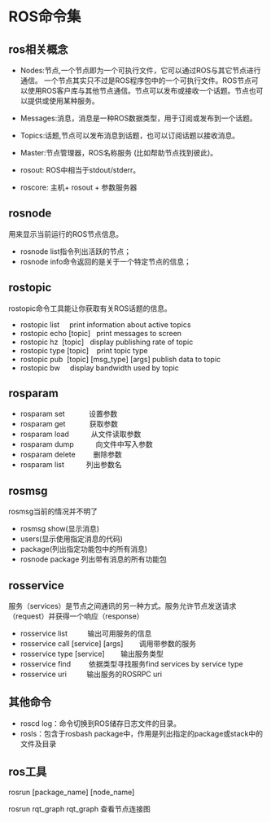 # ROS命令集

## ros相关概念
* Nodes:节点,一个节点即为一个可执行文件，它可以通过ROS与其它节点进行通信。
一个节点其实只不过是ROS程序包中的一个可执行文件。ROS节点可以使用ROS客户库与其他节点通信。节点可以发布或接收一个话题。节点也可以提供或使用某种服务。

* Messages:消息，消息是一种ROS数据类型，用于订阅或发布到一个话题。
* Topics:话题,节点可以发布消息到话题，也可以订阅话题以接收消息。
* Master:节点管理器，ROS名称服务 (比如帮助节点找到彼此)。
* rosout: ROS中相当于stdout/stderr。
* roscore: 主机+ rosout + 参数服务器

## rosnode
用来显示当前运行的ROS节点信息。

* rosnode list指令列出活跃的节点；
* rosnode info命令返回的是关于一个特定节点的信息；

## rostopic
rostopic命令工具能让你获取有关ROS话题的信息。

* rostopic list                  print information about active topics
* rostopic echo [topic]   print messages to screen
* rostopic hz  [topic]      display publishing rate of topic
* rostopic type [topic]    print topic type
* rostopic pub  [topic] [msg_type] [args]    publish data to topic
* rostopic bw                           display bandwidth used by topic

## rosparam
* rosparam set            设置参数
* rosparam get            获取参数
* rosparam load           从文件读取参数
* rosparam dump           向文件中写入参数
* rosparam delete         删除参数
* rosparam list           列出参数名

## rosmsg
rosmsg当前的情况并不明了

* rosmsg show(显示消息)
* users(显示使用指定消息的代码)
* package(列出指定功能包中的所有消息)
* rosnode package 列出带有消息的所有功能包

## rosservice
服务（services）是节点之间通讯的另一种方式。服务允许节点发送请求（request）并获得一个响应（response）

* rosservice list          输出可用服务的信息
* rosservice call [service] [args]        调用带参数的服务
* rosservice type [service]        输出服务类型
* rosservice find         依据类型寻找服务find services by service type
* rosservice uri          输出服务的ROSRPC uri

## 其他命令
* roscd log：命令切换到ROS储存日志文件的目录。
* rosls：包含于rosbash package中，作用是列出指定的package或stack中的文件及目录


## ros工具
rosrun [package_name] [node_name]

rosrun rqt_graph rqt_graph 查看节点连接图
